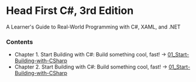 # Head First C#, 3rd Edition
A Learner's Guide to Real-World Programming with C#, XAML, and .NET 

### Contents
 
- Chapter 1. Start Building with C#: Build something cool, fast! → [01_Start-Building-with-CSharp](https://github.com/kdchk/booksRead/tree/master/Andrew-Stellman-Head-First-CSharp/01_Start-Building-with-CSharp)
- Chapter 2. Start Building with C#: Build something cool, fast! → [01_Start-Building-with-CSharp](https://github.com/kdchk/booksRead/tree/master/Andrew-Stellman-Head-First-CSharp/01_Start-Building-with-CSharp)